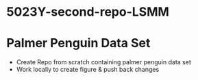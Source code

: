 # 5023Y-second-repo-LSMM
# Palmer Penguin Data Set
- Create Repo from scratch containing palmer penguin data set
- Work locally to create figure & push back changes
